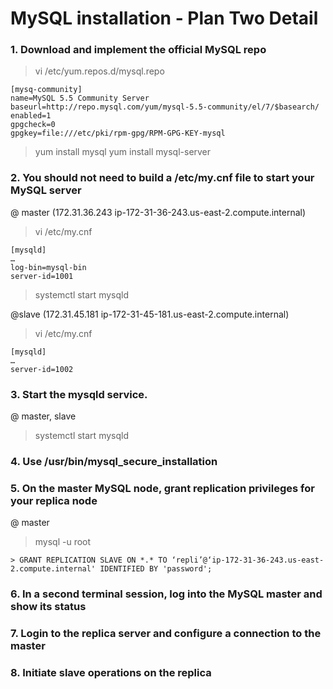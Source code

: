 # MySQL installation - Plan Two Detail

### 1. Download and implement the official MySQL repo

> vi /etc/yum.repos.d/mysql.repo 
```
[mysq-community]
name=MySQL 5.5 Community Server
baseurl=http://repo.mysql.com/yum/mysql-5.5-community/el/7/$basearch/
enabled=1
gpgcheck=0
gpgkey=file:///etc/pki/rpm-gpg/RPM-GPG-KEY-mysql
```

> yum install mysql
> yum install mysql-server

### 2. You should not need to build a /etc/my.cnf file to start your MySQL server
@ master (172.31.36.243	ip-172-31-36-243.us-east-2.compute.internal)
> vi /etc/my.cnf
```
[mysqld]
…
log-bin=mysql-bin
server-id=1001
```

> systemctl start mysqld


@slave (172.31.45.181	ip-172-31-45-181.us-east-2.compute.internal)
> vi /etc/my.cnf
```
[mysqld]
… 
server-id=1002
```

### 3. Start the mysqld service.
@ master, slave
> systemctl start mysqld


### 4. Use /usr/bin/mysql_secure_installation


### 5. On the master MySQL node, grant replication privileges for your replica node
@ master
> mysql -u root

```
> GRANT REPLICATION SLAVE ON *.* TO ‘repli’@‘ip-172-31-36-243.us-east-2.compute.internal' IDENTIFIED BY 'password';

```

### 6. In a second terminal session, log into the MySQL master and show its status


### 7. Login to the replica server and configure a connection to the master


### 8. Initiate slave operations on the replica


